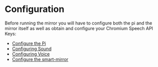 # Configuration

Before running the mirror you will have to configure both the pi and the mirror itself as well as obtain and configure your Chromium Speech API Keys:

- [Configure the Pi](configure_the_pi.md)
- [Configuring Sound](/docs/configuring-sound.md)
- [Configuring Voice](/docs/configuring_voice.md)
- [Configure the smart-mirror](configure_the_mirror.md)

